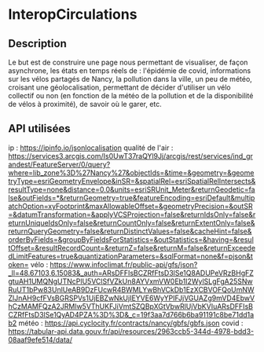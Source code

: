 # InteropCirculations

## Description
Le but est de construire une page nous permettant de visualiser, de façon asynchrone, les états en temps réels de :
l'épidémie de covid,
informations sur les vélos partagés de Nancy,
la pollution dans la ville,
un peu de météo, croisant une géolocalisation,
permettant de décider d'utiliser un vélo collectif ou non (en fonction de la météo de la pollution et de la disponibilité de vélos à proximité), 
de savoir où le garer, etc.

## API utilisées
ip : https://ipinfo.io/jsonlocalisation
qualité de l'air : https://services3.arcgis.com/Is0UwT37raQYl9Jj/arcgis/rest/services/ind_grandest/FeatureServer/0/query?where=lib_zone%3D%27Nancy%27&objectIds=&time=&geometry=&geometryType=esriGeometryEnvelope&inSR=&spatialRel=esriSpatialRelIntersects&resultType=none&distance=0.0&units=esriSRUnit_Meter&returnGeodetic=false&outFields=*&returnGeometry=true&featureEncoding=esriDefault&multipatchOption=xyFootprint&maxAllowableOffset=&geometryPrecision=&outSR=&datumTransformation=&applyVCSProjection=false&returnIdsOnly=false&returnUniqueIdsOnly=false&returnCountOnly=false&returnExtentOnly=false&returnQueryGeometry=false&returnDistinctValues=false&cacheHint=false&orderByFields=&groupByFieldsForStatistics=&outStatistics=&having=&resultOffset=&resultRecordCount=&returnZ=false&returnM=false&returnExceededLimitFeatures=true&quantizationParameters=&sqlFormat=none&f=pjson&token=
vélo : https://www.infoclimat.fr/public-api/gfs/json?_ll=48.67103,6.15083&_auth=ARsDFFIsBCZRfFtsD3lSe1Q8ADUPeVRzBHgFZgtuAH1UMQNgUTNcPlU5VClSfVZkUn8AYVxmVW0Eb1I2WylSLgFgA25SNwRuUT1bPw83UnlUeAB9DzFUcwR4BWMLYwBhVCkDb1EzXCBVOFQoUmNWZlJnAH9cfFVsBGRSPVs1UjEBZwNkUjIEYVE6WyYPIFJjVGUAZg9mVD4EbwVhCzMAMFQzA2JRMlw5VThUKFJiVmtSZQBpXGtVbwRlUjVbKVIuARsDFFIsBCZRfFtsD3lSe1QyAD4PZA%3D%3D&_c=19f3aa7d766b6ba91191c8be71dd1ab2
météo : https://api.cyclocity.fr/contracts/nancy/gbfs/gbfs.json
covid : https://tabular-api.data.gouv.fr/api/resources/2963ccb5-344d-4978-bdd3-08aaf9efe514/data/